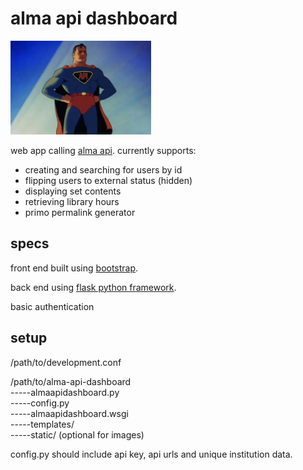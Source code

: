 # alma api dashboard

<img src="static/superapi.jpg" height="150" title="SuperAPI">

web app calling [alma api](https://developers.exlibrisgroup.com/alma/apis/). currently supports:
* creating and searching for users by id
* flipping users to external status (hidden)
* displaying set contents
* retrieving library hours
* primo permalink generator

## specs

front end built using [bootstrap](https://getbootstrap.com/). 

back end using [flask python framework](https://flask.palletsprojects.com/en/1.1.x/).

basic authentication

## setup
/path/to/development.conf

/path/to/alma-api-dashboard <br>
-----almaapidashboard.py <br>
-----config.py <br>
-----almaapidashboard.wsgi <br>
-----templates/ <br>
-----static/ (optional for images) <br>

config.py should include api key, api urls and unique institution data.